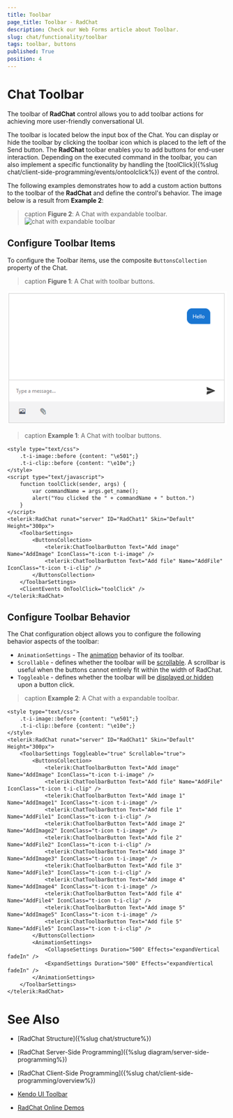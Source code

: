 ```yaml
---
title: Toolbar
page_title: Toolbar - RadChat
description: Check our Web Forms article about Toolbar.
slug: chat/functionality/toolbar
tags: toolbar, buttons
published: True
position: 4
---
```


# Chat Toolbar


The toolbar of **RadChat** control allows you to add toolbar actions for achieving more user-friendly conversational UI. 

The toolbar is located below the input box of the Chat. You can display or hide the toolbar by clicking the toolbar icon which is placed to the left of the Send button. The **RadChat** toolbar enables you to add buttons for end-user interaction. Depending on the executed command in the toolbar, you can also implement a specific functionality by handling the [toolClick]({%slug chat/client-side-programming/events/ontoolclick%}) event of the control.

The following examples demonstrates how to add a custom action buttons to the toolbar of the **RadChat** and define the control's behavior. The image below is a result from **Example 2**:

>caption **Figure 2**: A Chat with expandable toolbar.
![chat with expandable toolbar](../images/chat-toolbar-actions.gif)

## Configure Toolbar Items

To configure the Toolbar items, use the composite `ButtonsCollection` property of the Chat.

>caption **Figure 1**: A Chat with toolbar buttons.

![chat with toolbar buttons](../images/chat-toolbar-buttons.png)

>caption **Example 1**: A Chat with toolbar buttons.

````ASPX
<style type="text/css">
    .t-i-image::before {content: "\e501";}
    .t-i-clip::before {content: "\e10e";}
</style>
<script type="text/javascript">
    function toolClick(sender, args) {
        var commandName = args.get_name();
        alert("You clicked the " + commandName + " button.")
    }
</script>
<telerik:RadChat runat="server" ID="RadChat1" Skin="Default" Height="300px">
    <ToolbarSettings>
        <ButtonsCollection>
            <telerik:ChatToolbarButton Text="Add image" Name="AddImage" IconClass="t-icon t-i-image" />
            <telerik:ChatToolbarButton Text="Add file" Name="AddFile" IconClass="t-icon t-i-clip" />
        </ButtonsCollection>
    </ToolbarSettings>
    <ClientEvents OnToolClick="toolClick" />
</telerik:RadChat>
 ````


## Configure Toolbar Behavior

The Chat configuration object allows you to configure the following behavior aspects of the toolbar:

- `AnimationSettings` - The [animation](https://docs.telerik.com/kendo-ui/api/javascript/ui/chat/configuration/toolbar.animation) behavior of its toolbar.
- `Scrollable` - defines whether the toolbar will be [scrollable](https://docs.telerik.com/kendo-ui/api/javascript/ui/chat/configuration/toolbar.scrollable). A scrollbar is useful when the buttons cannot entirely fit within the width of RadChat.
- `Toggleable` - defines whether the toolbar will be [displayed or hidden](https://docs.telerik.com/kendo-ui/api/javascript/ui/chat/configuration/toolbar.toggleable) upon a button click.


>caption **Example 2**: A Chat with a expandable toolbar.

````ASPX
<style type="text/css">
    .t-i-image::before {content: "\e501";}
    .t-i-clip::before {content: "\e10e";}
</style>
<telerik:RadChat runat="server" ID="RadChat1" Skin="Default" Height="300px">
    <ToolbarSettings Toggleable="true" Scrollable="true">
        <ButtonsCollection>
            <telerik:ChatToolbarButton Text="Add image" Name="AddImage" IconClass="t-icon t-i-image" />
            <telerik:ChatToolbarButton Text="Add file" Name="AddFile" IconClass="t-icon t-i-clip" />
            <telerik:ChatToolbarButton Text="Add image 1" Name="AddImage1" IconClass="t-icon t-i-image" />
            <telerik:ChatToolbarButton Text="Add file 1" Name="AddFile1" IconClass="t-icon t-i-clip" />
            <telerik:ChatToolbarButton Text="Add image 2" Name="AddImage2" IconClass="t-icon t-i-image" />
            <telerik:ChatToolbarButton Text="Add file 2" Name="AddFile2" IconClass="t-icon t-i-clip" />
            <telerik:ChatToolbarButton Text="Add image 3" Name="AddImage3" IconClass="t-icon t-i-image" />
            <telerik:ChatToolbarButton Text="Add file 3" Name="AddFile3" IconClass="t-icon t-i-clip" />
            <telerik:ChatToolbarButton Text="Add image 4" Name="AddImage4" IconClass="t-icon t-i-image" />
            <telerik:ChatToolbarButton Text="Add file 4" Name="AddFile4" IconClass="t-icon t-i-clip" />
            <telerik:ChatToolbarButton Text="Add image 5" Name="AddImage5" IconClass="t-icon t-i-image" />
            <telerik:ChatToolbarButton Text="Add file 5" Name="AddFile5" IconClass="t-icon t-i-clip" />
        </ButtonsCollection>
        <AnimationSettings>
            <CollapseSettings Duration="500" Effects="expandVertical fadeIn" />
            <ExpandSettings Duration="500" Effects="expandVertical fadeIn" />
        </AnimationSettings>
    </ToolbarSettings>
</telerik:RadChat>
 ````


# See Also

 * [RadChat Structure]({%slug chat/structure%})

 * [RadChat Server-Side Programming]({%slug diagram/server-side-programming%})

 * [RadChat Client-Side Programming]({%slug chat/client-side-programming/overview%})

 * [Kendo UI Toolbar](https://docs.telerik.com/kendo-ui/controls/conversational-ui/chat/toolbar)

 * [RadChat Online Demos](https://demos.telerik.com/aspnet-ajax/chat/overview/defaultcs.aspx)
 
